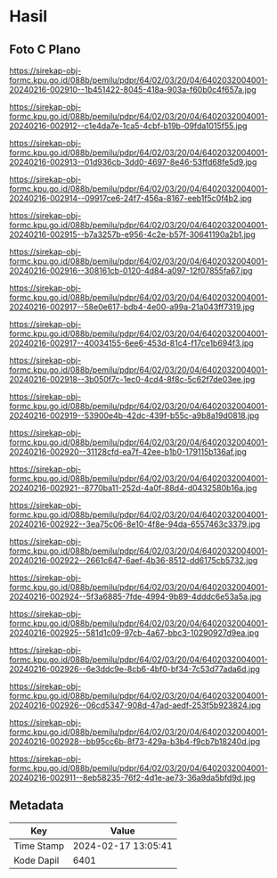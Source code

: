 # Hasil

## Foto C Plano

https://sirekap-obj-formc.kpu.go.id/088b/pemilu/pdpr/64/02/03/20/04/6402032004001-20240216-002910--1b451422-8045-418a-903a-f60b0c4f657a.jpg

https://sirekap-obj-formc.kpu.go.id/088b/pemilu/pdpr/64/02/03/20/04/6402032004001-20240216-002912--c1e4da7e-1ca5-4cbf-b19b-09fda1015f55.jpg

https://sirekap-obj-formc.kpu.go.id/088b/pemilu/pdpr/64/02/03/20/04/6402032004001-20240216-002913--01d936cb-3dd0-4697-8e46-53ffd68fe5d9.jpg

https://sirekap-obj-formc.kpu.go.id/088b/pemilu/pdpr/64/02/03/20/04/6402032004001-20240216-002914--09917ce6-24f7-456a-8167-eeb1f5c0f4b2.jpg

https://sirekap-obj-formc.kpu.go.id/088b/pemilu/pdpr/64/02/03/20/04/6402032004001-20240216-002915--b7a3257b-e956-4c2e-b57f-30641190a2b1.jpg

https://sirekap-obj-formc.kpu.go.id/088b/pemilu/pdpr/64/02/03/20/04/6402032004001-20240216-002916--308161cb-0120-4d84-a097-12f07855fa67.jpg

https://sirekap-obj-formc.kpu.go.id/088b/pemilu/pdpr/64/02/03/20/04/6402032004001-20240216-002917--58e0e617-bdb4-4e00-a99a-21a043ff7319.jpg

https://sirekap-obj-formc.kpu.go.id/088b/pemilu/pdpr/64/02/03/20/04/6402032004001-20240216-002917--40034155-6ee6-453d-81c4-f17ce1b694f3.jpg

https://sirekap-obj-formc.kpu.go.id/088b/pemilu/pdpr/64/02/03/20/04/6402032004001-20240216-002918--3b050f7c-1ec0-4cd4-8f8c-5c62f7de03ee.jpg

https://sirekap-obj-formc.kpu.go.id/088b/pemilu/pdpr/64/02/03/20/04/6402032004001-20240216-002919--53900e4b-42dc-439f-b55c-a9b8a19d0818.jpg

https://sirekap-obj-formc.kpu.go.id/088b/pemilu/pdpr/64/02/03/20/04/6402032004001-20240216-002920--31128cfd-ea7f-42ee-b1b0-179115b136af.jpg

https://sirekap-obj-formc.kpu.go.id/088b/pemilu/pdpr/64/02/03/20/04/6402032004001-20240216-002921--8770ba11-252d-4a0f-88d4-d0432580b16a.jpg

https://sirekap-obj-formc.kpu.go.id/088b/pemilu/pdpr/64/02/03/20/04/6402032004001-20240216-002922--3ea75c06-8e10-4f8e-94da-6557463c3379.jpg

https://sirekap-obj-formc.kpu.go.id/088b/pemilu/pdpr/64/02/03/20/04/6402032004001-20240216-002922--2661c647-6aef-4b36-8512-dd6175cb5732.jpg

https://sirekap-obj-formc.kpu.go.id/088b/pemilu/pdpr/64/02/03/20/04/6402032004001-20240216-002924--5f3a6885-7fde-4994-9b89-4dddc6e53a5a.jpg

https://sirekap-obj-formc.kpu.go.id/088b/pemilu/pdpr/64/02/03/20/04/6402032004001-20240216-002925--581d1c09-97cb-4a67-bbc3-10290927d9ea.jpg

https://sirekap-obj-formc.kpu.go.id/088b/pemilu/pdpr/64/02/03/20/04/6402032004001-20240216-002926--6e3ddc9e-8cb6-4bf0-bf34-7c53d77ada6d.jpg

https://sirekap-obj-formc.kpu.go.id/088b/pemilu/pdpr/64/02/03/20/04/6402032004001-20240216-002926--06cd5347-908d-47ad-aedf-253f5b923824.jpg

https://sirekap-obj-formc.kpu.go.id/088b/pemilu/pdpr/64/02/03/20/04/6402032004001-20240216-002928--bb95cc6b-8f73-429a-b3b4-f9cb7b18240d.jpg

https://sirekap-obj-formc.kpu.go.id/088b/pemilu/pdpr/64/02/03/20/04/6402032004001-20240216-002911--8eb58235-76f2-4d1e-ae73-36a9da5bfd9d.jpg


## Metadata

| Key        | Value               |
| ---------- | ------------------- |
| Time Stamp | 2024-02-17 13:05:41 |
| Kode Dapil | 6401                |



